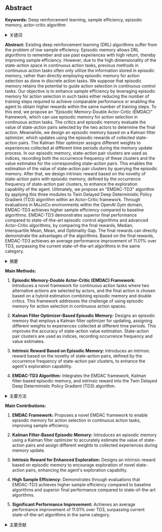 ## Abstract

**Keywords:** Deep reinforcement learning, sample efficiency, episodic memory, actor-critic algorithm

<details>
    <summary>关键词</summary>
    <ul>
        深度强化学习，样本效率，情景记忆，Actor-Critic算法
    <ul>
</details>

**Abstract:** Existing deep reinforcement learning (DRL) algorithms suffer from the problem of low sample efficiency. Episodic memory allows DRL algorithms to remember and use past experiences with high return, thereby improving sample efficiency. However, due to the high dimensionality of the state-action space in continuous action tasks, previous methods in continuous action tasks often only utilize the information stored in episodic memory, rather than directly employing episodic memory for action selection as done in discrete action tasks. We suppose that episodic memory retains the potential to guide action selection in continuous control tasks. Our objective is to enhance sample efficiency by leveraging episodic memory for action selection in such tasks either reducing the number of training steps required to achieve comparable performance or enabling the agent to obtain higher rewards within the same number of training steps. To this end, we propose an "Episodic Memory-Double Actor-Critic (EMDAC)" framework, which can use episodic memory for action selection in continuous action tasks. The critics and episodic memory evaluate the value of state-action pairs selected by the two actors to determine the final action. Meanwhile, we design an episodic memory based on a Kalman filter optimizer, which updates using the episodic rewards of collected state-action pairs. The Kalman filter optimizer assigns different weights to experiences collected at different time periods during the memory update process. In our episodic memory, state-action pair clusters are used as indices, recording both the occurrence frequency of these clusters and the value estimates for the corresponding state-action pairs. This enables the estimation of the value of state-action pair clusters by querying the episodic memory. After that, we design intrinsic reward based on the novelty of state-action pairs with episodic memory, defined by the occurrence frequency of state-action pair clusters, to enhance the exploration capability of the agent. Ultimately, we propose an "EMDAC-TD3" algorithm by applying this three modules to Twin Delayed Deep Deterministic Policy Gradient (TD3) algorithm within an Actor-Critic framework. Through evaluations in MuJoCo environments within the OpenAI Gym domain, EMDAC-TD3 achieves higher sample efficiency compared to baseline algorithms. EMDAC-TD3 demonstrates superior final performance compared to state-of-the-art episodic control algorithms and advanced Actor-Critic algorithms, by comparing the final rewards, Median, Interquartile Mean, Mean, and Optimality Gap. The final rewards can directly demonstrate the advantages of the algorithms. Based on the final rewards, EMDAC-TD3 achieves an average performance improvement of 11.01% over TD3, surpassing the current state-of-the-art algorithms in the same category.

<details>
    <summary>摘要</summary>
    <ul>
        现有的深度强化学习 (DRL) 算法存在样本效率低的问题。情景记忆允许 DRL 算法记住并使用过去的高回报经验，从而提高样本效率。然而，由于连续动作任务中状态-动作空间的高维度，以前的方法在连续动作任务中通常只利用存储在情景记忆中的信息，而不是像在离散动作任务中那样直接使用情景记忆进行动作选择。我们假设情景记忆保留了在连续控制任务中指导动作选择的潜力。我们的目标是通过利用情景记忆进行此类任务中的动作选择来提高样本效率，要么减少实现可比性能所需的训练步骤的数量，要么使智能体在相同数量的训练步骤内获得更高的奖励。为此，我们提出了一个“情景记忆-双重 Actor-Critic (EMDAC)”框架，该框架可以使用情景记忆来进行连续动作任务中的动作选择。评论员和情景记忆评估由两个actor选择的状态-行动对的值，以确定最终行动。同时，我们设计了一种基于卡尔曼滤波器优化器的情景记忆，该优化器使用收集的状态-行动对的情景奖励进行更新。卡尔曼滤波器优化器在记忆更新过程中为不同时间段收集的经验分配不同的权重。在我们的情景记忆中，状态-行动对聚类被用作索引，记录这些聚类的出现频率和相应状态-行动对的值估计。这使得可以通过查询情景记忆来估计状态-行动对聚类的值。之后，我们设计了基于情景记忆的状态-行动对的新颖性的内在奖励，该奖励由状态-行动对聚类的出现频率定义，以提高智能体的探索能力。最终，我们通过在 Actor-Critic 框架内将这三个模块应用于 Twin Delayed Deep Deterministic Policy Gradient (TD3) 算法，从而提出了“EMDAC-TD3”算法。通过在 OpenAI Gym 域中的 MuJoCo 环境中进行评估，与基线算法相比，EMDAC-TD3 实现了更高的样本效率。通过比较最终奖励、中位数、四分位间距均值、平均值和最优性差距，EMDAC-TD3 显示出比最先进的情景控制算法和高级 Actor-Critic 算法更优越的最终性能。最终奖励可以直接证明算法的优势。基于最终奖励，EMDAC-TD3 比 TD3 平均性能提高了 11.01%，超过了同一类别中当前最先进的算法。
    <ul>
</details>

**Main Methods:**

1.  **Episodic Memory-Double Actor-Critic (EMDAC) Framework:** Introduces a novel framework for continuous action tasks where two alternative actions are selected by actors, and the final action is chosen based on a hybrid estimation combining episodic memory and double critics. This framework addresses the challenge of using episodic memory for action selection in continuous action spaces.

2.  **Kalman Filter Optimizer-Based Episodic Memory:** Designs an episodic memory that employs a Kalman filter optimizer for updating, assigning different weights to experiences collected at different time periods. This improves the accuracy of state-action value estimation. State-action pair clusters are used as indices, recording occurrence frequency and value estimates.

3.  **Intrinsic Reward Based on Episodic Memory:**  Introduces an intrinsic reward based on the novelty of state-action pairs, defined by the occurrence frequency of state-action pair clusters, to enhance the agent's exploration capability.

4.  **EMDAC-TD3 Algorithm:**  Integrates the EMDAC framework, Kalman filter-based episodic memory, and intrinsic reward into the Twin Delayed Deep Deterministic Policy Gradient (TD3) algorithm.

<details>
    <summary>主要方法</summary>
    <ol>
        <li><strong>情景记忆-双重Actor-Critic (EMDAC) 框架：</strong> 为连续动作任务引入了一种新颖的框架，其中两个替代动作由行动者选择，并且最终动作基于结合情景记忆和双重评论家的混合估计来选择。该框架解决了在连续动作空间中使用情景记忆进行动作选择的挑战。</li>
        <li><strong>基于卡尔曼滤波器优化器的情景记忆：</strong> 设计了一种情景记忆，该情景记忆采用卡尔曼滤波器优化器进行更新，为不同时间段收集的经验分配不同的权重。这提高了状态-动作价值估计的准确性。状态-行动对聚类被用作索引，记录发生频率和价值估计。</li>
        <li><strong>基于情景记忆的内在奖励：</strong> 引入了基于状态-动作对新颖性的内在奖励，该新颖性由状态-动作对聚类的发生频率定义，以增强智能体的探索能力。</li>
        <li><strong>EMDAC-TD3 算法：</strong> 将 EMDAC 框架、基于卡尔曼滤波器的情景记忆和内在奖励集成到 Twin Delayed Deep Deterministic Policy Gradient (TD3) 算法中。</li>
    </ol>
</details>

**Main Contributions:**

1.  **EMDAC Framework:** Proposes a novel EMDAC framework to enable episodic memory for action selection in continuous action tasks, improving sample efficiency.

2.  **Kalman Filter-Based Episodic Memory:** Introduces an episodic memory using a Kalman filter optimizer to accurately estimate the value of state-action pairs and assign different weights to collected experiences during memory update.

3.  **Intrinsic Reward for Enhanced Exploration:** Designs an intrinsic reward based on episodic memory to encourage exploration of novel state-action pairs, enhancing the agent's exploration capability.

4.  **High Sample Efficiency:** Demonstrates through evaluations that EMDAC-TD3 achieves higher sample efficiency compared to baseline algorithms and superior final performance compared to state-of-the-art algorithms.

5.  **Significant Performance Improvement:** Achieves an average performance improvement of 11.01% over TD3, surpassing current state-of-the-art algorithms in the same category.

<details>
    <summary>主要贡献</summary>
    <ol>
        <li><strong>EMDAC 框架：</strong> 提出了一种新颖的 EMDAC 框架，以支持在连续动作任务中使用情景记忆进行动作选择，从而提高样本效率。</li>
        <li><strong>基于卡尔曼滤波器的情景记忆：</strong> 引入了一种使用卡尔曼滤波器优化器的情景记忆，以准确估计状态-动作对的值，并在记忆更新期间为收集的经验分配不同的权重。</li>
        <li><strong>增强探索的内在奖励：</strong> 设计了一种基于情景记忆的内在奖励，以鼓励探索新的状态-动作对，从而增强了智能体的探索能力。</li>
        <li><strong>高样本效率：</strong> 通过评估证明，与基线算法相比，EMDAC-TD3 实现了更高的样本效率，并且与最先进的算法相比，最终性能更优越。</li>
        <li><strong>显著的性能提升：</strong> 与 TD3 相比，实现了平均 11.01% 的性能提升，超过了同类别中当前最先进的算法。</li>
    </ol>
</details>
